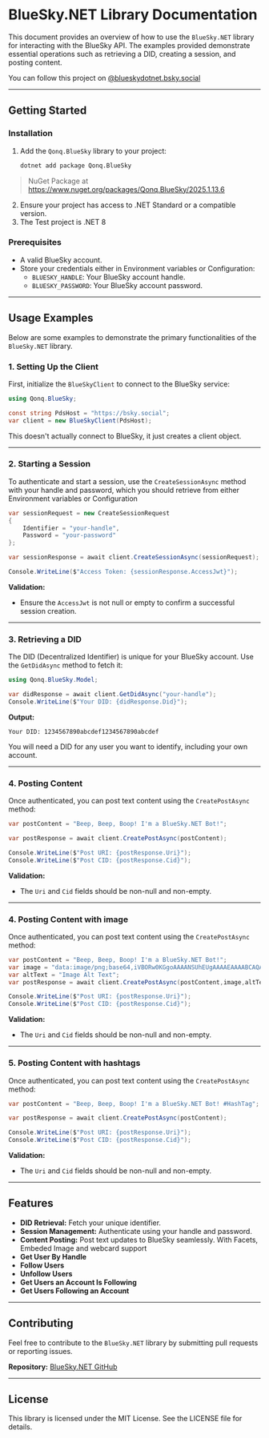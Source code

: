 # BlueSky.NET Library Documentation

This document provides an overview of how to use the `BlueSky.NET` library for interacting with the BlueSky API. The examples provided demonstrate essential operations such as retrieving a DID, creating a session, and posting content.

You can follow this project on [@blueskydotnet.bsky.social](https://bsky.app/profile/blueskydotnet.bsky.social)

---

## **Getting Started**

### **Installation**

1. Add the `Qonq.BlueSky` library to your project:
   ```bash
   dotnet add package Qonq.BlueSky
   ```

> NuGet Package at https://www.nuget.org/packages/Qonq.BlueSky/2025.1.13.6


2. Ensure your project has access to .NET Standard or a compatible version.
3. The Test project is .NET 8

### **Prerequisites**
- A valid BlueSky account.
- Store your credentials either in Environment variables or Configuration:
  - `BLUESKY_HANDLE`: Your BlueSky account handle.
  - `BLUESKY_PASSWORD`: Your BlueSky account password.

---

## **Usage Examples**

Below are some examples to demonstrate the primary functionalities of the `BlueSky.NET` library.

### **1. Setting Up the Client**

First, initialize the `BlueSkyClient` to connect to the BlueSky service:
```csharp
using Qonq.BlueSky;

const string PdsHost = "https://bsky.social";
var client = new BlueSkyClient(PdsHost);
```

This doesn't actually connect to BlueSky, it just creates a client object.

---

### **2. Starting a Session**
To authenticate and start a session, use the `CreateSessionAsync` method with your handle and password, which you should retrieve from either Environment variables or Configuration
```csharp
var sessionRequest = new CreateSessionRequest
{
    Identifier = "your-handle",
    Password = "your-password"
};

var sessionResponse = await client.CreateSessionAsync(sessionRequest);

Console.WriteLine($"Access Token: {sessionResponse.AccessJwt}");
```

**Validation:**

- Ensure the `AccessJwt` is not null or empty to confirm a successful session creation.

---

### **3. Retrieving a DID**

The DID (Decentralized Identifier) is unique for your BlueSky account. Use the `GetDidAsync` method to fetch it:

```csharp
using Qonq.BlueSky.Model;

var didResponse = await client.GetDidAsync("your-handle");
Console.WriteLine($"Your DID: {didResponse.Did}");
```

**Output:**

```
Your DID: 1234567890abcdef1234567890abcdef
```

You will need a DID for any user you want to identify, including your own account.

---

### **4. Posting Content**
Once authenticated, you can post text content using the `CreatePostAsync` method:
```csharp
var postContent = "Beep, Beep, Boop! I'm a BlueSky.NET Bot!";

var postResponse = await client.CreatePostAsync(postContent);

Console.WriteLine($"Post URI: {postResponse.Uri}");
Console.WriteLine($"Post CID: {postResponse.Cid}");
```

**Validation:**
- The `Uri` and `Cid` fields should be non-null and non-empty.

---


### **4. Posting Content with image**
Once authenticated, you can post text content using the `CreatePostAsync` method:
```csharp
var postContent = "Beep, Beep, Boop! I'm a BlueSky.NET Bot!";
var image = "data:image/png;base64,iVBORw0KGgoAAAANSUhEUgAAAAEAAAABCAQAAAC1HAwCAAAAC0lEQVR42mP8/wcAAwAB/6l9lAAAAABJRU5ErkJggg==";
var altText = "Image Alt Text";
var postResponse = await client.CreatePostAsync(postContent,image,altText);

Console.WriteLine($"Post URI: {postResponse.Uri}");
Console.WriteLine($"Post CID: {postResponse.Cid}");
```

**Validation:**
- The `Uri` and `Cid` fields should be non-null and non-empty.

---

### **5. Posting Content with hashtags**
Once authenticated, you can post text content using the `CreatePostAsync` method:
```csharp
var postContent = "Beep, Beep, Boop! I'm a BlueSky.NET Bot! #HashTag";

var postResponse = await client.CreatePostAsync(postContent);

Console.WriteLine($"Post URI: {postResponse.Uri}");
Console.WriteLine($"Post CID: {postResponse.Cid}");
```

**Validation:**
- The `Uri` and `Cid` fields should be non-null and non-empty.

---

## **Features**
- **DID Retrieval:** Fetch your unique identifier.
- **Session Management:** Authenticate using your handle and password.
- **Content Posting:** Post text updates to BlueSky seamlessly. With Facets, Embeded Image and webcard support
- **Get User By Handle**
- **Follow Users**
- **Unfollow Users**
- **Get Users an Account Is Following**
- **Get Users Following an Account**

---

## **Contributing**

Feel free to contribute to the `BlueSky.NET` library by submitting pull requests or reporting issues.

**Repository:** [BlueSky.NET GitHub](https://github.com/Qonq/BlueSky.NET)

---

## **License**

This library is licensed under the MIT License. See the LICENSE file for details.